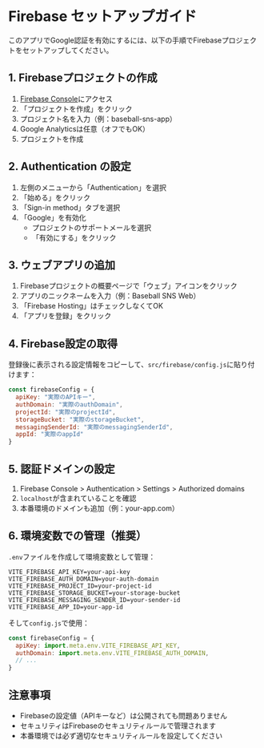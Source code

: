 # Firebase セットアップガイド

このアプリでGoogle認証を有効にするには、以下の手順でFirebaseプロジェクトをセットアップしてください。

## 1. Firebaseプロジェクトの作成

1. [Firebase Console](https://console.firebase.google.com/)にアクセス
2. 「プロジェクトを作成」をクリック
3. プロジェクト名を入力（例：baseball-sns-app）
4. Google Analyticsは任意（オフでもOK）
5. プロジェクトを作成

## 2. Authentication の設定

1. 左側のメニューから「Authentication」を選択
2. 「始める」をクリック
3. 「Sign-in method」タブを選択
4. 「Google」を有効化
   - プロジェクトのサポートメールを選択
   - 「有効にする」をクリック

## 3. ウェブアプリの追加

1. Firebaseプロジェクトの概要ページで「ウェブ」アイコンをクリック
2. アプリのニックネームを入力（例：Baseball SNS Web）
3. 「Firebase Hosting」はチェックしなくてOK
4. 「アプリを登録」をクリック

## 4. Firebase設定の取得

登録後に表示される設定情報をコピーして、`src/firebase/config.js`に貼り付けます：

```javascript
const firebaseConfig = {
  apiKey: "実際のAPIキー",
  authDomain: "実際のauthDomain",
  projectId: "実際のprojectId",
  storageBucket: "実際のstorageBucket",
  messagingSenderId: "実際のmessagingSenderId",
  appId: "実際のappId"
}
```

## 5. 認証ドメインの設定

1. Firebase Console > Authentication > Settings > Authorized domains
2. `localhost`が含まれていることを確認
3. 本番環境のドメインも追加（例：your-app.com）

## 6. 環境変数での管理（推奨）

`.env`ファイルを作成して環境変数として管理：

```env
VITE_FIREBASE_API_KEY=your-api-key
VITE_FIREBASE_AUTH_DOMAIN=your-auth-domain
VITE_FIREBASE_PROJECT_ID=your-project-id
VITE_FIREBASE_STORAGE_BUCKET=your-storage-bucket
VITE_FIREBASE_MESSAGING_SENDER_ID=your-sender-id
VITE_FIREBASE_APP_ID=your-app-id
```

そして`config.js`で使用：

```javascript
const firebaseConfig = {
  apiKey: import.meta.env.VITE_FIREBASE_API_KEY,
  authDomain: import.meta.env.VITE_FIREBASE_AUTH_DOMAIN,
  // ...
}
```

## 注意事項

- Firebaseの設定値（APIキーなど）は公開されても問題ありません
- セキュリティはFirebaseのセキュリティルールで管理されます
- 本番環境では必ず適切なセキュリティルールを設定してください